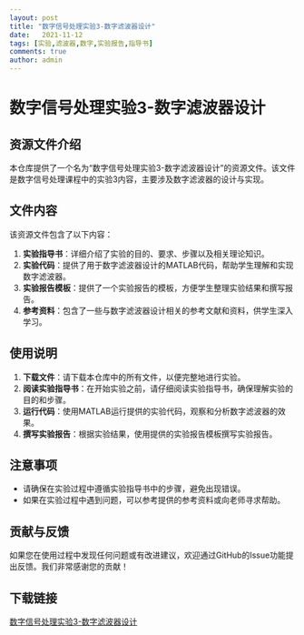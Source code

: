 ```yaml
---
layout: post
title: "数字信号处理实验3-数字滤波器设计"
date:   2021-11-12
tags: [实验,滤波器,数字,实验报告,指导书]
comments: true
author: admin
---
```

# 数字信号处理实验3-数字滤波器设计

## 资源文件介绍

本仓库提供了一个名为“数字信号处理实验3-数字滤波器设计”的资源文件。该文件是数字信号处理课程中的实验3内容，主要涉及数字滤波器的设计与实现。

## 文件内容

该资源文件包含了以下内容：

1. **实验指导书**：详细介绍了实验的目的、要求、步骤以及相关理论知识。
2. **实验代码**：提供了用于数字滤波器设计的MATLAB代码，帮助学生理解和实现数字滤波器。
3. **实验报告模板**：提供了一个实验报告的模板，方便学生整理实验结果和撰写报告。
4. **参考资料**：包含了一些与数字滤波器设计相关的参考文献和资料，供学生深入学习。

## 使用说明

1. **下载文件**：请下载本仓库中的所有文件，以便完整地进行实验。
2. **阅读实验指导书**：在开始实验之前，请仔细阅读实验指导书，确保理解实验的目的和步骤。
3. **运行代码**：使用MATLAB运行提供的实验代码，观察和分析数字滤波器的效果。
4. **撰写实验报告**：根据实验结果，使用提供的实验报告模板撰写实验报告。

## 注意事项

- 请确保在实验过程中遵循实验指导书中的步骤，避免出现错误。
- 如果在实验过程中遇到问题，可以参考提供的参考资料或向老师寻求帮助。

## 贡献与反馈

如果您在使用过程中发现任何问题或有改进建议，欢迎通过GitHub的Issue功能提出反馈。我们非常感谢您的贡献！

## 下载链接

[数字信号处理实验3-数字滤波器设计](https://pan.quark.cn/s/08439080d97e)